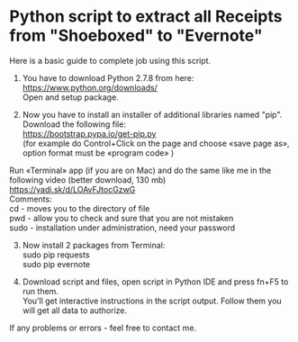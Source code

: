 Python script to extract all Receipts <br>from "Shoeboxed" to "Evernote"
==========================

Here is a basic guide to complete job using this script.

1) You have to download Python 2.7.8 from here: https://www.python.org/downloads/ <br>
Open and setup package.

2) Now you have to install an installer of additional libraries named "pip". Download the following file: <br> https://bootstrap.pypa.io/get-pip.py <br>
(for example do Control+Click on the page and choose «save page as», option format must be «program code» )

Run «Terminal» app (if you are on Mac) and do the same like me in the following video (better download, 130 mb)  https://yadi.sk/d/LOAvFJtocGzwG <br>
Comments: <br>
cd - moves you to the directory of file <br>
pwd - allow you to check and sure that you are not mistaken <br>
sudo - installation under administration, need your password <br>

3) Now install 2 packages from Terminal:<br>
sudo pip requests<br>
sudo pip evernote<br>

4) Download script and files, open script in Python IDE and press fn+F5 to run them. <br>
You’ll get interactive instructions in the script output. Follow them you will get all data to authorize. 

If any problems or errors - feel free to contact me.
